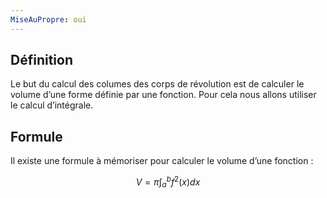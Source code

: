 ```yaml
---
MiseAuPropre: oui
---
```


## Définition
Le but du calcul des columes des corps de révolution est de calculer le volume d’une forme définie par une fonction. Pour cela nous allons utiliser le calcul d’intégrale.

## Formule
Il existe une formule à mémoriser pour calculer le volume d’une fonction :

$$ V = \pi \int_{a}^{b} f^2(x)dx $$